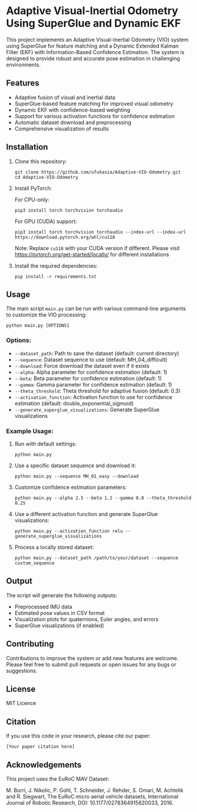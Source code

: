 # Adaptive Visual-Inertial Odometry Using SuperGlue and Dynamic EKF

This project implements an Adaptive Visual-Inertial Odometry (VIO) system using SuperGlue for feature matching and a Dynamic Extended Kalman Filter (EKF) with Information-Based Confidence Estimation. The system is designed to provide robust and accurate pose estimation in challenging environments.

## Features

- Adaptive fusion of visual and inertial data
- SuperGlue-based feature matching for improved visual odometry
- Dynamic EKF with confidence-based weighting
- Support for various activation functions for confidence estimation
- Automatic dataset download and preprocessing
- Comprehensive visualization of results

## Installation

1. Clone this repository:
   ```
   git clone https://github.com/ufukasia/Adaptive-VIO-Odometry.git
   cd Adaptive-VIO-Odometry
   ```





2. Install PyTorch:
   
   For CPU-only:
   ```
   pip3 install torch torchvision torchaudio
   ```
   
   For GPU (CUDA) support:
   ```
   pip3 install torch torchvision torchaudio --index-url --index-url https://download.pytorch.org/whl/cu118
   ```
   Note: Replace `cu118` with your CUDA version if different.   Please visit https://pytorch.org/get-started/locally/ for different installations

3. Install the required dependencies:
   ```
   pip install -r requirements.txt
   ```






## Usage

The main script `main.py` can be run with various command-line arguments to customize the VIO processing:

```
python main.py [OPTIONS]
```

### Options:

- `--dataset_path`: Path to save the dataset (default: current directory)
- `--sequence`: Dataset sequence to use (default: MH_04_difficult)
- `--download`: Force download the dataset even if it exists
- `--alpha`: Alpha parameter for confidence estimation (default: 1)
- `--beta`: Beta parameter for confidence estimation (default: 1)
- `--gamma`: Gamma parameter for confidence estimation (default: 1)
- `--theta_threshold`: Theta threshold for adaptive fusion (default: 0.3)
- `--activation_function`: Activation function to use for confidence estimation (default: double_exponential_sigmoid)
- `--generate_superglue_visualizations`: Generate SuperGlue visualizations

### Example Usage:

1. Run with default settings:
   ```
   python main.py
   ```

2. Use a specific dataset sequence and download it:
   ```
   python main.py --sequence MH_01_easy --download
   ```

3. Customize confidence estimation parameters:
   ```
   python main.py --alpha 2.5 --beta 1.2 --gamma 0.8 --theta_threshold 0.25
   ```

4. Use a different activation function and generate SuperGlue visualizations:
   ```
   python main.py --activation_function relu --generate_superglue_visualizations
   ```

5. Process a locally stored dataset:
   ```
   python main.py --dataset_path /path/to/your/dataset --sequence custom_sequence
   ```

## Output

The script will generate the following outputs:

- Preprocessed IMU data
- Estimated pose values in CSV format
- Visualization plots for quaternions, Euler angles, and errors
- SuperGlue visualizations (if enabled)

## Contributing

Contributions to improve the system or add new features are welcome. Please feel free to submit pull requests or open issues for any bugs or suggestions.

## License

MIT Licence

## Citation

If you use this code in your research, please cite our paper:

```
[Your paper citation here]
```

## Acknowledgements

This project uses the EuRoC MAV Dataset:

M. Burri, J. Nikolic, P. Gohl, T. Schneider, J. Rehder, S. Omari, M. Achtelik and R. Siegwart, The EuRoC micro aerial vehicle datasets, International Journal of Robotic Research, DOI: 10.1177/0278364915620033, 2016.
